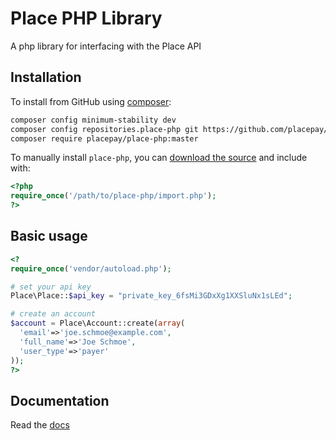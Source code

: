 # Place PHP Library

A php library for interfacing with the Place API

## Installation

To install from GitHub using [composer](https://getcomposer.org/):

```bash
composer config minimum-stability dev
composer config repositories.place-php git https://github.com/placepay/place-php.git
composer require placepay/place-php:master
```

To manually install `place-php`, you can [download the source](https://github.com/placepay/place-php/zipball/master) and include with:

```php
<?php
require_once('/path/to/place-php/import.php');
?>
```

## Basic usage

```php
<?
require_once('vendor/autoload.php');

# set your api key
Place\Place::$api_key = "private_key_6fsMi3GDxXg1XXSluNx1sLEd";

# create an account
$account = Place\Account::create(array(
  'email'=>'joe.schmoe@example.com',
  'full_name'=>'Joe Schmoe',
  'user_type'=>'payer'
));
?>
```

## Documentation
Read the [docs](https://developer.placepay.com/?php)

